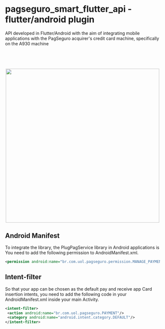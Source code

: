 # pagseguro_smart_flutter_api - flutter/android plugin

API developed in Flutter/Android with the aim of integrating mobile applications with the PagSeguro acquirer's credit card machine, specifically on the A930 machine

<h1 align="center">
  <br>
   <img width="500" src="https://files.readme.io/82e8e19-gallery-right-2x2.png" />
  <br>
</h1>

## Android Manifest

To integrate the library, the PlugPagService library in Android applications is
You need to add the following permission to AndroidManifest.xml.

```xml
<permission android:name="br.com.uol.pagseguro.permission.MANAGE_PAYMENTS"/>
```

## Intent-filter
So that your app can be chosen as the default pay and receive app
Card insertion intents, you need to add the following code in your
AndroidManifest.xml inside your main Activity.

```xml
<intent-filter>
 <action android:name="br.com.uol.pagseguro.PAYMENT"/>
 <category android:name="android.intent.category.DEFAULT"/>
</intent-filter>
```

